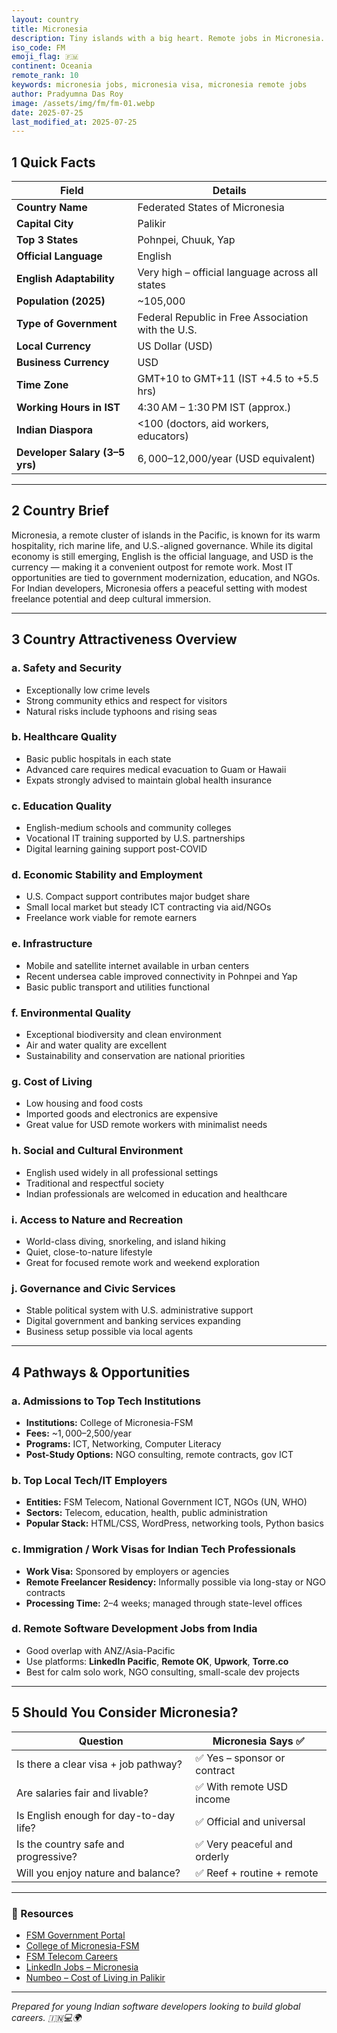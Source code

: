 ```yaml
---
layout: country
title: Micronesia
description: Tiny islands with a big heart. Remote jobs in Micronesia. Trilp AI curated info. Indians in Micronesia.
iso_code: FM
emoji_flag: 🇫🇲
continent: Oceania
remote_rank: 10
keywords: micronesia jobs, micronesia visa, micronesia remote jobs
author: Pradyumna Das Roy
image: /assets/img/fm/fm-01.webp
date: 2025-07-25
last_modified_at: 2025-07-25
---
```


## 1 Quick Facts

| Field                          | Details                                            |
| ------------------------------ | -------------------------------------------------- |
| **Country Name**               | Federated States of Micronesia                     |
| **Capital City**               | Palikir                                            |
| **Top 3 States**               | Pohnpei, Chuuk, Yap                                |
| **Official Language**          | English                                            |
| **English Adaptability**       | Very high – official language across all states    |
| **Population (2025)**          | ~105,000                                           |
| **Type of Government**         | Federal Republic in Free Association with the U.S. |
| **Local Currency**             | US Dollar (USD)                                    |
| **Business Currency**          | USD                                                |
| **Time Zone**                  | GMT+10 to GMT+11 (IST +4.5 to +5.5 hrs)            |
| **Working Hours in IST**       | 4:30 AM – 1:30 PM IST (approx.)                    |
| **Indian Diaspora**            | <100 (doctors, aid workers, educators)             |
| **Developer Salary (3–5 yrs)** | $6,000–$12,000/year (USD equivalent)               |

---

## 2 Country Brief

Micronesia, a remote cluster of islands in the Pacific, is known for its warm hospitality, rich marine life, and U.S.-aligned governance. While its digital economy is still emerging, English is the official language, and USD is the currency — making it a convenient outpost for remote work. Most IT opportunities are tied to government modernization, education, and NGOs. For Indian developers, Micronesia offers a peaceful setting with modest freelance potential and deep cultural immersion.

---

## 3 Country Attractiveness Overview

### a. Safety and Security

- Exceptionally low crime levels
- Strong community ethics and respect for visitors
- Natural risks include typhoons and rising seas

### b. Healthcare Quality

- Basic public hospitals in each state
- Advanced care requires medical evacuation to Guam or Hawaii
- Expats strongly advised to maintain global health insurance

### c. Education Quality

- English-medium schools and community colleges
- Vocational IT training supported by U.S. partnerships
- Digital learning gaining support post-COVID

### d. Economic Stability and Employment

- U.S. Compact support contributes major budget share
- Small local market but steady ICT contracting via aid/NGOs
- Freelance work viable for remote earners

### e. Infrastructure

- Mobile and satellite internet available in urban centers
- Recent undersea cable improved connectivity in Pohnpei and Yap
- Basic public transport and utilities functional

### f. Environmental Quality

- Exceptional biodiversity and clean environment
- Air and water quality are excellent
- Sustainability and conservation are national priorities

### g. Cost of Living

- Low housing and food costs
- Imported goods and electronics are expensive
- Great value for USD remote workers with minimalist needs

### h. Social and Cultural Environment

- English used widely in all professional settings
- Traditional and respectful society
- Indian professionals are welcomed in education and healthcare

### i. Access to Nature and Recreation

- World-class diving, snorkeling, and island hiking
- Quiet, close-to-nature lifestyle
- Great for focused remote work and weekend exploration

### j. Governance and Civic Services

- Stable political system with U.S. administrative support
- Digital government and banking services expanding
- Business setup possible via local agents

---

## 4 Pathways & Opportunities

### a. Admissions to Top Tech Institutions

- **Institutions:** College of Micronesia-FSM
- **Fees:** ~$1,000–$2,500/year
- **Programs:** ICT, Networking, Computer Literacy
- **Post-Study Options:** NGO consulting, remote contracts, gov ICT

### b. Top Local Tech/IT Employers

- **Entities:** FSM Telecom, National Government ICT, NGOs (UN, WHO)
- **Sectors:** Telecom, education, health, public administration
- **Popular Stack:** HTML/CSS, WordPress, networking tools, Python basics

### c. Immigration / Work Visas for Indian Tech Professionals

- **Work Visa:** Sponsored by employers or agencies
- **Remote Freelancer Residency:** Informally possible via long-stay or NGO contracts
- **Processing Time:** 2–4 weeks; managed through state-level offices

### d. Remote Software Development Jobs from India

- Good overlap with ANZ/Asia-Pacific
- Use platforms: **LinkedIn Pacific**, **Remote OK**, **Upwork**, **Torre.co**
- Best for calm solo work, NGO consulting, small-scale dev projects

---

## 5 Should You Consider Micronesia?

| Question                               | Micronesia Says ✅           |
| -------------------------------------- | ---------------------------- |
| Is there a clear visa + job pathway?   | ✅ Yes – sponsor or contract |
| Are salaries fair and livable?         | ✅ With remote USD income    |
| Is English enough for day-to-day life? | ✅ Official and universal    |
| Is the country safe and progressive?   | ✅ Very peaceful and orderly |
| Will you enjoy nature and balance?     | ✅ Reef + routine + remote   |

---

### 🔗 Resources

- [FSM Government Portal](https://gov.fm/)
- [College of Micronesia-FSM](http://www.comfsm.fm/)
- [FSM Telecom Careers](https://www.fsmtc.fm/)
- [LinkedIn Jobs – Micronesia](https://www.linkedin.com/jobs/search/?location=Micronesia)
- [Numbeo – Cost of Living in Palikir](https://www.numbeo.com/cost-of-living/in/Palikir)

---

_Prepared for young Indian software developers looking to build global careers. 🇮🇳💻🌍_
